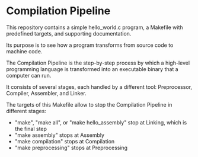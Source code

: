 # Compilation Pipeline

This repository contains a simple hello_world.c program, a Makefile with predefined targets, and supporting documentation.

Its purpose is to see how a program transforms from source code to machine code.

The Compilation Pipeline is the step-by-step process by which a high-level programming language is transformed into an executable binary that a computer can run.

It consists of several stages, each handled by a different tool: Preprocessor, Compiler, Assembler, and Linker.

The targets of this Makefile allow to stop the Compilation Pipeline in different stages:

- "make", "make all", or "make hello_assembly" stop at Linking, which is the final step
- "make assembly" stops at Assembly
- "make compilation" stops at Compilation
- "make preprocessing" stops at Preprocessing
